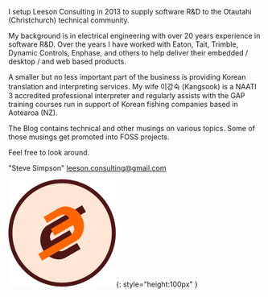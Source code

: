I setup Leeson Consulting in 2013 to supply software R&D to the Otautahi (Christchurch) technical community.

My background is in electrical engineering with over 20 years experience in software R&D.
Over the years I have worked with Eaton, Tait, Trimble, Dynamic Controls, Enphase, and others
to help deliver their embedded / desktop / and web based products.

A smaller but no less important part of the business is providing Korean translation and interpreting services.
My wife 이강숙 (Kangsook) is a NAATI 3 accredited professional interpreter
and regularly assists with the GAP training courses run in support of Korean fishing companies based in Aotearoa (NZ).

The Blog contains technical and other musings on various topics.
Some of those musings get promoted into FOSS projects.

Feel free to look around.

"Steve Simpson" <leeson.consulting@gmail.com>

![leeson_logo.svg](assets/leeson_logo.svg){: style="height:100px" }
